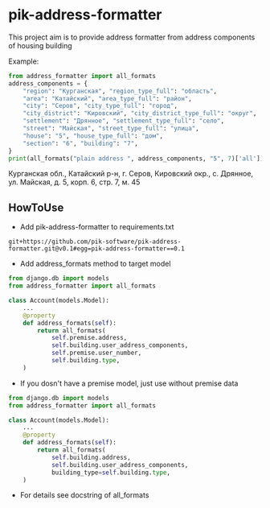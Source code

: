 # pik-address-formatter #

This project aim is to provide address formatter from address components of housing building

Example:
```python
from address_formatter import all_formats
address_components = {
    "region": "Курганская", "region_type_full": "область",
    "area": "Катайский", "area_type_full": "район",
    "city": "Серов", "city_type_full": "город",
    "city_district": "Кировский", "city_district_type_full": "округ",
    "settlement": "Дрянное", "settlement_type_full": "село",
    "street": "Майская", "street_type_full": "улица",
    "house": "5", "house_type_full": "дом",
    "section": "6", "building": "7",
}
print(all_formats("plain address ", address_components, "5", 7)['all'])
```
Курганская обл., Катайский р⁠-⁠н, г. Серов, Кировский окр., с. Дрянное, ул. Майская, д. 5, корп. 6, стр. 7, м. 45

## HowToUse ##

* Add pik-address-formatter to requirements.txt
```
git+https://github.com/pik-software/pik-address-formatter.git@v0.1#egg=pik-address-formatter==0.1
```

* Add address_formats method to target model
```python
from django.db import models
from address_formatter import all_formats

class Account(models.Model):
    ...
    @property
    def address_formats(self):
        return all_formats(
            self.premise.address,
            self.building.user_address_components,
            self.premise.user_number,
            self.building.type,
    )
```
* If you dosn't have a premise model, just use without premise data
```python
from django.db import models
from address_formatter import all_formats

class Account(models.Model):
    ...
    @property
    def address_formats(self):
        return all_formats(
            self.building.address,
            self.building.user_address_components,
            building_type=self.building.type,
    )
```

* For details see docstring of all_formats
 